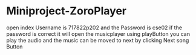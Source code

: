 # Miniproject-ZoroPlayer
open index 
Username is 717822p202 and the Password is cse02
if the password is correct it will open the musicplayer
using playButton you can play the audio and the music can be moved to next by clicking Next song Button 
